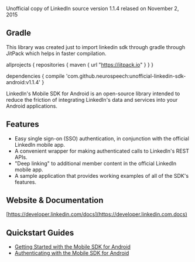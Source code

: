 Unofficial copy of LinkedIn source version 1.1.4 relased on November 2, 2015

Gradle
------
This library was created just to import linkedin sdk through gradle through JitPack which helps in faster compilation.

  allprojects {
    repositories {
          maven { url "https://jitpack.io" }
    }
  }


  dependencies {
       compile 'com.github.neurospeech:unofficial-linkedin-sdk-android:v1.1.4'
  }

LinkedIn's Mobile SDK for Android is an open-source library intended to reduce the 
friction of integrating LinkedIn's data and services into your Android applications.

Features
--------

* Easy single sign-on (SSO) authentication, in conjunction with the official LinkedIn mobile app.
* A convenient wrapper for making authenticated calls to LinkedIn's REST APIs.
* "Deep linking" to additional member content in the official LinkedIn mobile app.
* A sample application that provides working examples of all of the SDK's features.

Website & Documentation
-----------------------
[https://developer.linkedin.com/docs](https://developer.linkedin.com.docs)

Quickstart Guides
------------------------------

* [Getting Started with the Mobile SDK for Android](https://developer.linkedin.com/docs/android-sdk.html)
* [Authenticating with the Mobile SDK for Android](https://developer.linkedin.com/docs/android-sdk-auth.html)
